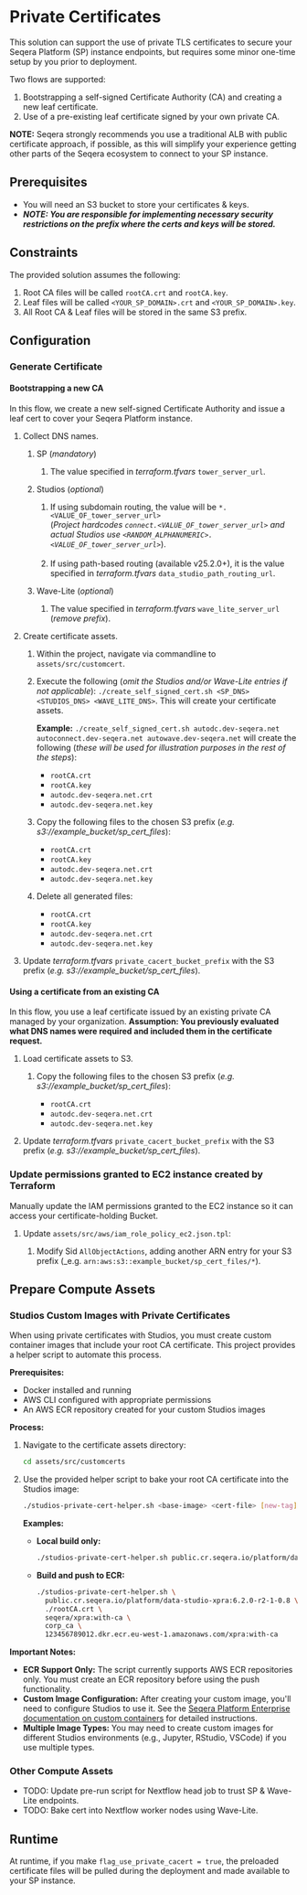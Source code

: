 # Private Certificates

This solution can support the use of private TLS certificates to secure your Seqera Platform (SP) instance endpoints, but requires some minor one-time setup by you prior to deployment.

Two flows are supported:

1. Bootstrapping a self-signed Certificate Authority (CA) and creating a new leaf certificate.
2. Use of a pre-existing leaf certificate signed by your own private CA.

**NOTE:** Seqera strongly recommends you use a traditional ALB with public certificate approach, if possible, as this will simplify your experience getting other parts of the Seqera ecosystem to connect to your SP instance.


## Prerequisites
- You will need an S3 bucket to store your certificates & keys.
- **_NOTE: You are responsible for implementing necessary security restrictions on the prefix where the certs and keys will be stored._**


## Constraints
The provided solution assumes the following:

1. Root CA files will be called `rootCA.crt` and `rootCA.key`.
2. Leaf files will be called `<YOUR_SP_DOMAIN>.crt` and `<YOUR_SP_DOMAIN>.key`.
3. All Root CA & Leaf files will be stored in the same S3 prefix.


## Configuration
### Generate Certificate
#### Bootstrapping a new CA
In this flow, we create a new self-signed Certificate Authority and issue a leaf cert to cover your Seqera Platform instance.

1. Collect DNS names.

    1. SP (_mandatory_)
        1. The value specified in _terraform.tfvars_ `tower_server_url`. 

    1. Studios (_optional_)
        1. If using subdomain routing, the value will be `*.<VALUE_OF_tower_server_url>`<br />(_Project hardcodes `connect.<VALUE_OF_tower_server_url>` and actual Studios use `<RANDOM_ALPHANUMERIC>.<VALUE_OF_tower_server_url>`_).<br /><br />
        2. If using path-based routing (available v25.2.0+), it is the value specified in _terraform.tfvars_ `data_studio_path_routing_url`.

    1. Wave-Lite (_optional_)
        1. The value specified in _terraform.tfvars_ `wave_lite_server_url` (_remove prefix_).

1. Create certificate assets.

    1. Within the project, navigate via commandline to `assets/src/customcert`.

    1. Execute the following (_omit the Studios and/or Wave-Lite entries if not applicable_): `./create_self_signed_cert.sh <SP_DNS> <STUDIOS_DNS> <WAVE_LITE_DNS>`. This will create your certificate assets.

        **Example:** `./create_self_signed_cert.sh autodc.dev-seqera.net autoconnect.dev-seqera.net autowave.dev-seqera.net` will create the following (_these will be used for illustration purposes in the rest of the steps_):
        
        - `rootCA.crt`
        - `rootCA.key`
        - `autodc.dev-seqera.net.crt`
        - `autodc.dev-seqera.net.key`

    1. Copy the following files to the chosen S3 prefix (_e.g. s3://example_bucket/sp_cert_files_):

        - `rootCA.crt`
        - `rootCA.key`
        - `autodc.dev-seqera.net.crt`
        - `autodc.dev-seqera.net.key`

    1. Delete all generated files:

        - `rootCA.crt`
        - `rootCA.key`
        - `autodc.dev-seqera.net.crt`
        - `autodc.dev-seqera.net.key`

1. Update _terraform.tfvars_ `private_cacert_bucket_prefix` with the S3 prefix (_e.g. s3://example_bucket/sp_cert_files_).


#### Using a certificate from an existing CA
In this flow, you use a leaf certificate issued by an existing private CA managed by your organization. **Assumption: You previously evaluated what DNS names were required and included them in the certificate request.**

1. Load certificate assets to S3.

    1. Copy the following files to the chosen S3 prefix (_e.g. s3://example_bucket/sp_cert_files_):

        - `rootCA.crt`
        - `autodc.dev-seqera.net.crt`
        - `autodc.dev-seqera.net.key`

1. Update _terraform.tfvars_ `private_cacert_bucket_prefix` with the S3 prefix (_e.g. s3://example_bucket/sp_cert_files_).


### Update permissions granted to EC2 instance created by Terraform
Manually update the IAM permissions granted to the EC2 instance so it can access your certificate-holding Bucket.

1. Update `assets/src/aws/iam_role_policy_ec2.json.tpl`:
    
    1. Modify Sid `AllObjectActions`, adding another ARN entry for your S3 prefix (_e.g. `arn:aws:s3::example_bucket/sp_cert_files/*`).


## Prepare Compute Assets
### Studios Custom Images with Private Certificates
When using private certificates with Studios, you must create custom container images that include your root CA certificate. This project provides a helper script to automate this process.

**Prerequisites:**
- Docker installed and running
- AWS CLI configured with appropriate permissions
- An AWS ECR repository created for your custom Studios images

**Process:**
1. Navigate to the certificate assets directory:
   ```bash
   cd assets/src/customcerts
   ```

2. Use the provided helper script to bake your root CA certificate into the Studios image:
   ```bash
   ./studios-private-cert-helper.sh <base-image> <cert-file> [new-tag] [alias] [ecr-uri]
   ```

   **Examples:**
   - **Local build only:**
     ```bash
     ./studios-private-cert-helper.sh public.cr.seqera.io/platform/data-studio-xpra:6.2.0-r2-1-0.8 ./rootCA.crt
     ```

   - **Build and push to ECR:**
     ```bash
     ./studios-private-cert-helper.sh \
       public.cr.seqera.io/platform/data-studio-xpra:6.2.0-r2-1-0.8 \
       ./rootCA.crt \
       seqera/xpra:with-ca \
       corp_ca \
       123456789012.dkr.ecr.eu-west-1.amazonaws.com/xpra:with-ca
     ```

**Important Notes:**
- **ECR Support Only:** The script currently supports AWS ECR repositories only. You must create an ECR repository before using the push functionality.
- **Custom Image Configuration:** After creating your custom image, you'll need to configure Studios to use it. See the [Seqera Platform Enterprise documentation on custom containers](https://docs.seqera.io/platform-enterprise/25.1/studios/custom-envs#custom-containers) for detailed instructions.
- **Multiple Image Types:** You may need to create custom images for different Studios environments (e.g., Jupyter, RStudio, VSCode) if you use multiple types.

### Other Compute Assets
- TODO: Update pre-run script for Nextflow head job to trust SP & Wave-Lite endpoints.
- TODO: Bake cert into Nextflow worker nodes using Wave-Lite.


## Runtime
At runtime, if you make `flag_use_private_cacert = true`, the preloaded certificate files will be pulled during the deployment and made available to your SP instance.
